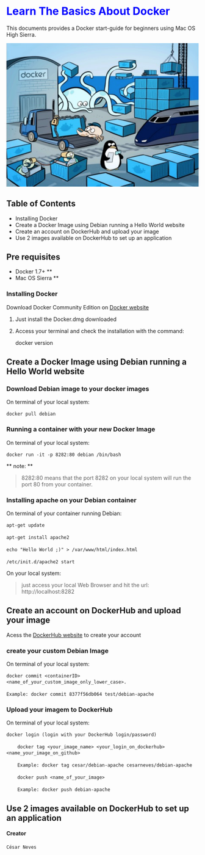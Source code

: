 # <span style="color:blue">Learn The Basics About Docker</span>

This documents provides a Docker start-guide for beginners using Mac OS High Sierra.


![DockerLogo](/images/dockerLogo.png)


## Table of Contents

* Installing Docker
* Create a Docker Image using Debian running a Hello World website
* Create an account on DockerHub and upload your image
* Use 2 images available on DockerHub to set up an application

## Pre requisites

* Docker 1.7+ **
* Mac OS Sierra **



### Installing Docker

Download Docker Community Edition on [Docker website](https://www.docker.com/community-edition)
1. Just install the Docker.dmg downloaded
2.  Access your terminal and check the installation with the command: 

    docker version

## Create a Docker Image using Debian running a Hello World website

### Download Debian image to your docker images

On terminal of your local system:

    docker pull debian

### Running a container with your new Docker Image

On terminal of your local system:

    docker run -it -p 8282:80 debian /bin/bash

** note: **

>  8282:80 means that the port 8282 on your local system will run the port 80 from your  container.

### Installing apache on your Debian container

On terminal of your container running Debian:

    apt-get update

	apt-get install apache2

	echo "Hello World ;)" > /var/www/html/index.html

	/etc/init.d/apache2 start

On your local system:

> just access your local Web Browser and hit the url: http://localhost:8282


## Create an account on DockerHub and upload your image

Acess the [DockerHub website](https://hub.docker.com) to create your account


### create your custom Debian Image

On terminal of your local system:

    docker commit <containerID> <name_of_your_custom_image_only_lower_case>.

	Example: docker commit 8377f56db064 test/debian-apache


### Upload your imagem to DockerHub

On terminal of your local system:

    docker login (login with your DockerHub login/password)

		docker tag <your_image_name> <your_login_on_dockerhub> <name_your_image_on_github>

		Example: docker tag cesar/debian-apache cesarneves/debian-apache

		docker push <name_of_your_image>

		Example: docker push debian-apache


## Use 2 images available on DockerHub to set up an application




#### Creator

	César Neves

